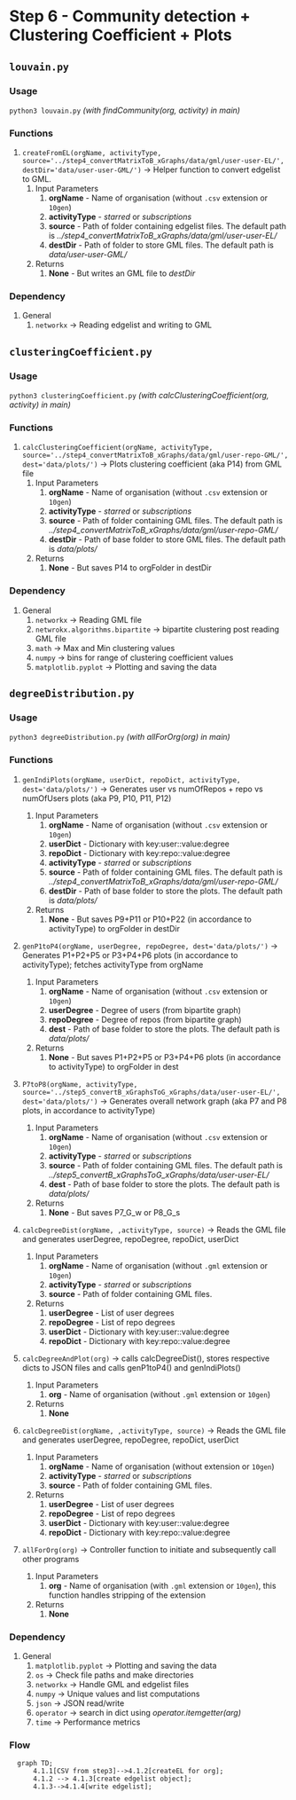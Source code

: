 # Step 6 - Community detection + Clustering Coefficient + Plots

## `louvain.py`

### Usage

`python3 louvain.py` _(with findCommunity(org, activity) in main)_

### Functions

1. `createFromEL(orgName, activityType, source='../step4_convertMatrixToB_xGraphs/data/gml/user-user-EL/', destDir='data/user-user-GML/')` -> Helper function to convert edgelist to GML.
   1. Input Parameters
      1. **orgName** - Name of organisation (without `.csv` extension or `10gen`)
      2. **activityType** - _starred_ or _subscriptions_
      3. **source** - Path of folder containing edgelist files. The default path is _../step4_convertMatrixToB_xGraphs/data/gml/user-user-EL/_
      4. **destDir** - Path of folder to store GML files. The default path is _data/user-user-GML/_
   2. Returns
      1. **None** - But writes an GML file to _destDir_
### Dependency

1. General
   1. `networkx` -> Reading edgelist and writing to GML

## `clusteringCoefficient.py`

### Usage

`python3 clusteringCoefficient.py` _(with calcClusteringCoefficient(org, activity) in main)_

### Functions

1. `calcClusteringCoefficient(orgName, activityType, source='../step4_convertMatrixToB_xGraphs/data/gml/user-repo-GML/', dest='data/plots/')` -> Plots clustering coefficient (aka P14) from GML file 
   1. Input Parameters
      1. **orgName** - Name of organisation (without `.csv` extension or `10gen`)
      2. **activityType** - _starred_ or _subscriptions_
      3. **source** - Path of folder containing GML files. The default path is _../step4_convertMatrixToB_xGraphs/data/gml/user-repo-GML/_
      4. **destDir** - Path of base folder to store GML files. The default path is _data/plots/_
   2. Returns
      1. **None** - But saves P14 to orgFolder in destDir
### Dependency

1. General
   1. `networkx` -> Reading GML file
   2. `netwrokx.algorithms.bipartite` -> bipartite clustering post reading GML file
   3. `math` -> Max and Min clustering values
   4. `numpy` -> bins for range of clustering coefficient values
   5. `matplotlib.pyplot` -> Plotting and saving the data
   
## `degreeDistribution.py`

### Usage

`python3 degreeDistribution.py` _(with allForOrg(org) in main)_

### Functions

1. `genIndiPlots(orgName, userDict, repoDict, activityType, dest='data/plots/')` -> Generates user vs numOfRepos + repo vs numOfUsers plots (aka P9, P10, P11, P12)  
   1. Input Parameters
      1. **orgName** - Name of organisation (without `.csv` extension or `10gen`)
      2. **userDict** - Dictionary with key:user::value:degree
      3. **repoDict** - Dictionary with key:repo::value:degree
      4. **activityType** - _starred_ or _subscriptions_
      5. **source** - Path of folder containing GML files. The default path is _../step4_convertMatrixToB_xGraphs/data/gml/user-repo-GML/_
      6. **destDir** - Path of base folder to store the plots. The default path is _data/plots/_
   2. Returns
      1. **None** - But saves P9+P11 or P10+P22 (in accordance to activityType) to orgFolder in destDir

   
2. `genP1toP4(orgName, userDegree, repoDegree, dest='data/plots/')` -> Generates P1+P2+P5 or P3+P4+P6 plots (in accordance to activityType); fetches activityType from orgName  
   1. Input Parameters
      1. **orgName** - Name of organisation (without `.csv` extension or `10gen`)
      2. **userDegree** - Degree of users (from bipartite graph)
      3. **repoDegree** - Degree of repos (from bipartite graph)
      4. **dest** - Path of base folder to store the plots. The default path is _data/plots/_
   2. Returns
      1. **None** - But saves P1+P2+P5 or P3+P4+P6 plots (in accordance to activityType) to orgFolder in dest

3. `P7toP8(orgName, activityType, source='../step5_convertB_xGraphsToG_xGraphs/data/user-user-EL/', dest='data/plots/')` -> Generates overall network graph (aka P7 and P8 plots, in accordance to activityType)
   1. Input Parameters
      1. **orgName** - Name of organisation (without `.csv` extension or `10gen`)
      2. **activityType** - _starred_ or _subscriptions_
      3. **source** - Path of folder containing GML files. The default path is _../step5_convertB_xGraphsToG_xGraphs/data/user-user-EL/_
      4. **dest** - Path of base folder to store the plots. The default path is _data/plots/_
   2. Returns
      1. **None** - But saves P7_G_w or P8_G_s 
   
4. `calcDegreeDist(orgName, ,activityType, source)` -> Reads the GML file and  generates userDegree, repoDegree, repoDict, userDict    
   1. Input Parameters
      1. **orgName** - Name of organisation (without `.gml` extension or `10gen`) 
      2. **activityType** - _starred_ or _subscriptions_
      3. **source** - Path of folder containing GML files.
   2. Returns
      1. **userDegree** - List of user degrees 
      2. **repoDegree** - List of repo degrees 
      3. **userDict** - Dictionary with key:user::value:degree
      4. **repoDict** - Dictionary with key:repo::value:degree
5. `calcDegreeAndPlot(org)` -> calls calcDegreeDist(), stores respective dicts to JSON files and calls genP1toP4() and genIndiPlots()    
   1. Input Parameters
      1. **org** - Name of organisation (without `.gml` extension or `10gen`) 
   2. Returns
      1. **None** 
   
6. `calcDegreeDist(orgName, ,activityType, source)` -> Reads the GML file and  generates userDegree, repoDegree, repoDict, userDict    
   1. Input Parameters
      1. **orgName** - Name of organisation (without extension or `10gen`) 
      2. **activityType** - _starred_ or _subscriptions_
      3. **source** - Path of folder containing GML files.
   2. Returns
      1. **userDegree** - List of user degrees 
      2. **repoDegree** - List of repo degrees 
      3. **userDict** - Dictionary with key:user::value:degree
      4. **repoDict** - Dictionary with key:repo::value:degree

7. `allForOrg(org)` -> Controller function to initiate and subsequently call other programs    
   1. Input Parameters
      1. **org** - Name of organisation (with `.gml` extension or `10gen`), this function handles stripping of the extension
   2. Returns
      1. **None** 
   
### Dependency

1. General
   1. `matplotlib.pyplot` -> Plotting and saving the data
   2. `os` -> Check file paths and make directories
   3. `networkx` -> Handle GML and edgelist files
   4. `numpy` -> Unique values and list computations
   5. `json` -> JSON read/write
   6. `operator` -> search in dict using _operator.itemgetter(arg)_
   7. `time` -> Performance metrics 
### Flow

```mermaid
  graph TD;
      4.1.1[CSV from step3]-->4.1.2[createEL for org];
      4.1.2 --> 4.1.3[create edgelist object];
      4.1.3-->4.1.4[write edgelist];
```
